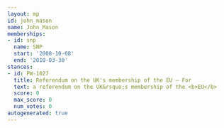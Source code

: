 ```yaml
---
layout: mp
id: john_mason
name: John Mason
memberships:
- id: snp
  name: SNP
  start: '2008-10-08'
  end: '2010-03-30'
stances:
- id: PW-1027
  title: Referendum on the UK's membership of the EU — For
  text: a referendum on the UK&rsquo;s membership of the <b>EU</b>
  score: 0
  max_score: 0
  num_votes: 0
autogenerated: true
---
```

